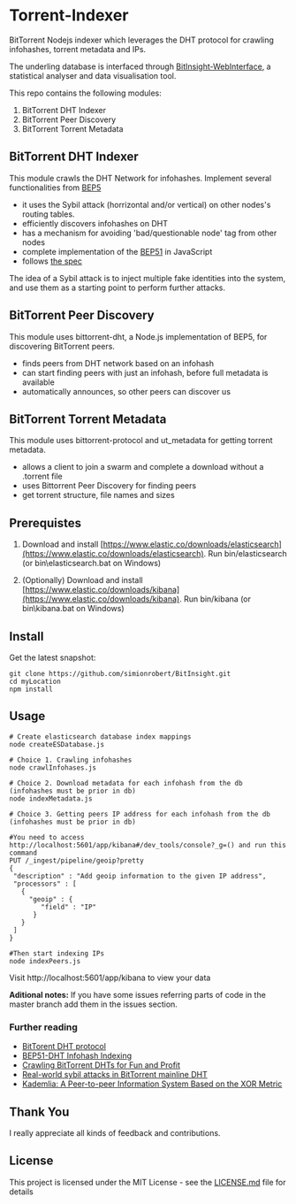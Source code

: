 # Torrent-Indexer
BitTorrent Nodejs indexer which leverages the DHT protocol for crawling infohashes, torrent metadata and IPs.

The underling database is interfaced through [BitInsight-WebInterface](https://github.com/simionrobert/BitInsight-WebInterface.git),
a statistical analyser and data visualisation tool.

This repo contains the following modules:
1. BitTorrent DHT Indexer
2. BitTorrent Peer Discovery
3. BitTorrent Torrent Metadata

## BitTorrent DHT Indexer

This module crawls the DHT Network for infohashes. Implement several functionalities from [BEP5](http://www.bittorrent.org/beps/bep_0005.html)
* it uses the Sybil attack (horrizontal and/or vertical) on other nodes's routing tables. 
* efficiently discovers infohashes on DHT
* has a mechanism for avoiding 'bad/questionable node' tag from other nodes
* complete implementation of the [BEP51](http://www.bittorrent.org/beps/bep_0051.html) in JavaScript
* follows [the spec](http://www.bittorrent.org/beps/bep_0051.html)

The idea of a Sybil attack is to inject multiple fake identities into the system, and use them as a starting point to perform further attacks.

## BitTorrent Peer Discovery

This module uses bittorrent-dht, a Node.js implementation of BEP5, for discovering BitTorrent peers.
* finds peers from DHT network based on an infohash
* can start finding peers with just an infohash, before full metadata is available
* automatically announces, so other peers can discover us

## BitTorrent Torrent Metadata

This module uses bittorrent-protocol and ut_metadata for getting torrent metadata.
* allows a client to join a swarm and complete a download without a .torrent file
* uses Bittorrent Peer Discovery for finding peers
* get torrent structure, file names and sizes

## Prerequistes
1. Download and install [https://www.elastic.co/downloads/elasticsearch](https://www.elastic.co/downloads/elasticsearch). Run bin/elasticsearch (or bin\elasticsearch.bat on Windows)

2. (Optionally) Download and install [https://www.elastic.co/downloads/kibana](https://www.elastic.co/downloads/kibana). Run bin/kibana (or bin\kibana.bat on Windows)

## Install
Get the latest snapshot:
```
git clone https://github.com/simionrobert/BitInsight.git
cd myLocation
npm install
```

## Usage

```
# Create elasticsearch database index mappings
node createESDatabase.js

# Choice 1. Crawling infohashes
node crawlInfohases.js

# Choice 2. Download metadata for each infohash from the db (infohashes must be prior in db)
node indexMetadata.js

# Choice 3. Getting peers IP address for each infohash from the db (infohashes must be prior in db)

#You need to access http://localhost:5601/app/kibana#/dev_tools/console?_g=() and run this command
PUT /_ingest/pipeline/geoip?pretty
{
 "description" : "Add geoip information to the given IP address",
 "processors" : [
   {
     "geoip" : {
        "field" : "IP"
      }
   }
 ]
}

#Then start indexing IPs
node indexPeers.js
```

Visit http://localhost:5601/app/kibana to view your data

**Aditional notes:**
If you have some issues referring parts of code in the master branch add them in the issues section.

### Further reading
* [BitTorent DHT protocol](http://www.bittorrent.org/beps/bep_0005.html)
* [BEP51-DHT Infohash Indexing](http://www.bittorrent.org/beps/bep_0051.html)
* [Crawling BitTorrent DHTs for Fun and Profit](https://www.usenix.org/legacy/event/woot10/tech/full_papers/Wolchok.pdf)
* [Real-world sybil attacks in BitTorrent mainline DHT](https://www.researchgate.net/profile/Liang_Wang84/publication/261046350_Real-world_sybil_attacks_in_BitTorrent_mainline_DHT/links/550808160cf27e990e08c7bb/Real-world-sybil-attacks-in-BitTorrent-mainline-DHT.pdf)
* [Kademlia: A Peer-to-peer Information System Based on the XOR Metric](http://www.ic.unicamp.br/~bit/ensino/mo809_1s13/papers/P2P/Kademlia-%20A%20Peer-to-Peer%20Information%20System%20Based%20on%20the%20XOR%20Metric%20.pdf)

## Thank You
I really appreciate all kinds of feedback and contributions.

## License

This project is licensed under the MIT License - see the [LICENSE.md](LICENSE.md) file for details
